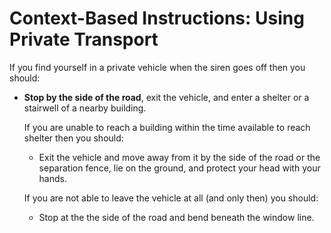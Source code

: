 # Context-Based Instructions: Using Private Transport

If you find yourself in a private vehicle when the siren goes off then you should:

- **Stop by the side of the road**, exit the vehicle, and enter a shelter or a stairwell of a nearby building.

  If you are unable to reach a building within the time available to reach shelter then you should:
  
  - Exit the vehicle and move away from it by the side of the road or the separation fence, lie on the ground, and protect your head with your hands.
  
  If you are not able to leave the vehicle at all (and only then) you should:

  - Stop at the the side of the road and bend beneath the window line.